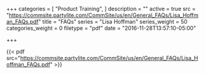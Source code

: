 +++
categories = [
  "Product Training",
]
description = ""
active = true
src = "https://commsite.partylite.com/CommSite/us/en/General_FAQs/Lisa_Hoffman_FAQs.pdf"
title = "FAQs"
series = "Lisa Hoffman"
series_weight = 50
categories_weight = 0
filetype = "pdf"
date = "2016-11-28T13:57:10-05:00"

+++

{{< pdf src="https://commsite.partylite.com/CommSite/us/en/General_FAQs/Lisa_Hoffman_FAQs.pdf" >}}
